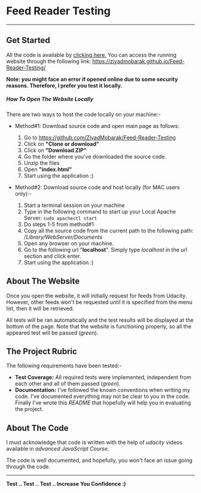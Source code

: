 
# Feed Reader Testing
---

## Get Started
All the code is available by [clicking here.](https://github.com/ZiyadMobarak/Feed-Reader-Testing)
You can access the running website through the following link:
https://ziyadmobarak.github.io/Feed-Reader-Testing/

**Note: you might face an error if opened online due to some security reasons. Therefore, I prefer you test it locally.**

##### How To Open The Website Locally
There are two ways to host the code locally on your machine:-
- Method#1: Download source code and open main page as follows:
  1. Go to https://github.com/ZiyadMobarak/Feed-Reader-Testing
  2. Click on **"Clone or download"**
  3. Click on **"Download ZIP"**
  4. Go the folder where you've downloaded the source code.
  5. Unzip the files
  6. Open **"index.html"**
  7. Start using the application :)


- Method#2: Download source code and host locally (for MAC users only):-
  1. Start a terminal session on your machine
  2. Type in the following command to start up your Local Apache Server:
     `sudo apachectl start`
  3. Do steps 1-5 from method#1
  4. Copy all the source code from the current path to the following path: _/Library/WebServer/Documents_
  5. Open any browser on your machine.
  6. Go to the following url "**localhost**". Simply type _localhost_ in the url section and click enter.
  7. Start using the application :)


## About The Website
Once you open the website, it will initially request for feeds from Udacity. However, other feeds won't be requested until it is specified from the menu list, then it will be retrieved.

All tests will be ran automatically and the test results will be displayed at the bottom of the page. Note that the website is functioning properly, so all the appeared test will be passed (_green_).

## The Project Rubric
The following requirements have been tested:-
- **Test Coverage:** All required tests were implemented, independent from each other and all of them passed (_green_).
- **Documentation:** I've followed the known conventions when writing my code. I've documented everything may not be clear to you in the code. Finally I've wrote this _README_ that hopefully will help you in evaluating the project.

## About The Code
I must acknowledge that code is written with the help of _udacity_ videos available in _advanced JavaScript Course._

The code is well documented, and hopefully, you won't face an issue going through the code.

---
**Test .. Test .. Test .. Increase You Confidence :)**
